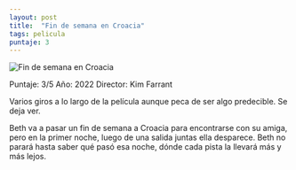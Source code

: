 ```yaml
---
layout: post
title:  "Fin de semana en Croacia"
tags: pelicula
puntaje: 3
---
```




![Fin de semana en Croacia](https://lh3.googleusercontent.com/ik-ZG58Dtya2k3PVLJOB2mCSFj5k7Efaj10R-VJ1uoBTO6mc3oCDu5PgAuIGe_n4lPjrFFZzAY0GWzgAmuSYkOiYBEEhcoWMjwKGD2MSuhK6gg-dZTCP3onrEdgcxQ9IN8LZDdLSru4=w2400)

Puntaje: 3/5 
Año: 2022
Director: Kim Farrant

Varios giros a lo largo de la película aunque peca de ser algo predecible. Se deja ver.

Beth va a pasar un fin de semana a Croacia para encontrarse con su amiga,  pero en la primer noche, luego de una salida juntas ella desparece. Beth no parará hasta saber qué pasó esa noche,  dónde cada pista la llevará más y más lejos.

